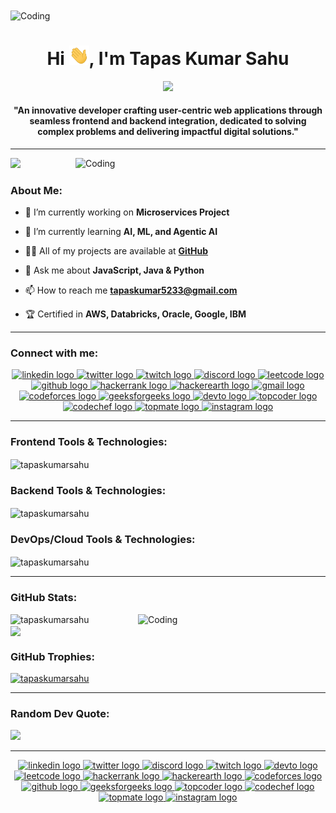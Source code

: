 <img align="center" alt="Coding" width="" src="https://mir-s3-cdn-cf.behance.net/project_modules/fs/54b6c068097599.5b50bca476b9b.gif">
<h1 align="center">Hi <img src="https://raw.githubusercontent.com/ABSphreak/ABSphreak/master/gifs/Hi.gif" width="32px">, I'm Tapas Kumar Sahu</h1>
<p align="center">
  <img src="https://readme-typing-svg.herokuapp.com?font=Fira+Code&size=22&pause=1000&color=00C4FF&center=true&vCenter=true&width=500&lines=Full-Stack+Developer;MERN+%7C+JAVA+%7C+PYTHON;Cloud+and+DevOps+Engineer" />
</p>
<h4 align="center">"An innovative developer crafting user-centric web applications through seamless frontend and backend integration, dedicated to solving complex problems and delivering impactful digital solutions."</h4>
<hr>
<img align="right" alt="Coding" width="400" src="https://cdn.dribbble.com/users/2131993/screenshots/4948736/media/421d4ed2f3d23c73d64d20963f61f422.gif">

![](https://komarev.com/ghpvc/?username=tapas&abbreviated=true)
<h3 align="left">About Me:</h3>

- 🔭 I’m currently working on **Microservices Project**

- 🌱 I’m currently learning **AI, ML, and Agentic AI**

- 👨‍💻 All of my projects are available at **[GitHub](GitHub)**

- 💬 Ask me about **JavaScript, Java & Python**

- 📫 How to reach me **tapaskumar5233@gmail.com**

- 🏆 Certified in **AWS, Databricks, Oracle, Google, IBM**


<hr>
<h3 align="left">Connect with me:</h3>
<div align="center">
  <a href="https://www.linkedin.com/in/your-linkedin-username" target="_blank">
    <img src="https://img.shields.io/static/v1?message=LinkedIn&logo=linkedin&label=&color=0077B5&logoColor=white&labelColor=&style=for-the-badge" height="25" alt="linkedin logo" />
  </a>
  <a href="https://x.com/your-twitter-handle" target="_blank">
    <img src="https://img.shields.io/static/v1?message=X(Twitter)&logo=x&label=&color=000000&logoColor=white&labelColor=&style=for-the-badge" height="25" alt="twitter logo" />
  </a>
  <a href="https://www.twitch.tv/your-twitch" target="_blank">
    <img src="https://img.shields.io/static/v1?message=Twitch&logo=twitch&label=&color=9146FF&logoColor=white&labelColor=&style=for-the-badge" height="25" alt="twitch logo" />
  </a>
  <a href="https://discord.gg/your-discord" target="_blank">
    <img src="https://img.shields.io/static/v1?message=Discord&logo=discord&label=&color=5865F2&logoColor=white&labelColor=&style=for-the-badge" height="25" alt="discord logo" />
  </a>
  <a href="https://leetcode.com/your-leetcode-username" target="_blank">
    <img src="https://img.shields.io/static/v1?message=LeetCode&logo=leetcode&label=&color=FFA116&logoColor=white&labelColor=&style=for-the-badge" height="25" alt="leetcode logo" />
  </a>
  <a href="https://github.com/your-github-username" target="_blank">
    <img src="https://img.shields.io/static/v1?message=GitHub&logo=github&label=&color=181717&logoColor=white&labelColor=&style=for-the-badge" height="25" alt="github logo" />
  </a>
  <a href="https://www.hackerrank.com/your-hackerrank-username" target="_blank">
    <img src="https://img.shields.io/static/v1?message=HackerRank&logo=hackerrank&label=&color=2EC866&logoColor=white&labelColor=&style=for-the-badge" height="25" alt="hackerrank logo" />
  </a>
  <a href="https://www.hackerearth.com/@your-hackerearth-username" target="_blank">
    <img src="https://img.shields.io/static/v1?message=HackerEarth&logo=hackerearth&label=&color=323754&logoColor=white&labelColor=&style=for-the-badge" height="25" alt="hackerearth logo" />
  </a>
  <a href="mailto:your-email@gmail.com" target="_blank">
    <img src="https://img.shields.io/static/v1?message=Gmail&logo=gmail&label=&color=EA4335&logoColor=white&labelColor=&style=for-the-badge" height="25" alt="gmail logo" />
  </a>
  <a href="https://codeforces.com/profile/your-codeforces-username" target="_blank">
    <img src="https://img.shields.io/static/v1?message=Codeforces&logo=codeforces&label=&color=1F8ACB&logoColor=white&labelColor=&style=for-the-badge" height="25" alt="codeforces logo" />
  </a>
  <a href="https://topmate.io/your-topmate-username" target="_blank">
    <img src="https://img.shields.io/static/v1?message=GeeksforGeeks&logo=geeksforgeeks&label=&color=308D46&logoColor=white&labelColor=&style=for-the-badge" height="25" alt="geeksforgeeks logo" />
  </a>
  <a href="https://dev.to/your-devto-username" target="_blank">
    <img src="https://img.shields.io/static/v1?message=Dev.to&logo=dev.to&label=&color=0A0A0A&logoColor=white&labelColor=&style=for-the-badge" height="25" alt="devto logo" />
  </a>
  <a href="https://www.topcoder.com/members/your-topcoder-username" target="_blank">
    <img src="https://img.shields.io/static/v1?message=Topcoder&logo=topcoder&label=&color=29A8E0&logoColor=white&labelColor=&style=for-the-badge" height="25" alt="topcoder logo" />
  </a>
  <a href="https://www.codechef.com/users/your-codechef-username" target="_blank">
    <img src="https://img.shields.io/static/v1?message=CodeChef&logo=codechef&label=&color=5B4638&logoColor=white&labelColor=&style=for-the-badge" height="25" alt="codechef logo" />
  </a>
  <a href="https://topmate.io/your-topmate-username" target="_blank">
    <img src="https://img.shields.io/static/v1?message=Topmate&logo=topmate&label=&color=6C63FF&logoColor=white&labelColor=&style=for-the-badge" height="25" alt="topmate logo" />
  </a>
  <a href="https://www.instagram.com/your-instagram" target="_blank">
    <img src="https://img.shields.io/static/v1?message=Instagram&logo=instagram&label=&color=E4405F&logoColor=white&labelColor=&style=for-the-badge" height="25" alt="instagram logo" />
  </a>
</div>

<hr>
<h3 align="left">Frontend Tools & Technologies:</h3>
<p><img align="center" src="https://skillicons.dev/icons?i=html,css,js,angular,react,vite,redux,typescript,bootstrap,tailwind,figma,vscode" alt="tapaskumarsahu" /></p>

<h3 align="left">Backend Tools & Technologies:</h3>
<p><img align="center" src="https://skillicons.dev/icons?i=java,spring,express,nodejs,mysql,postgres,mongodb,maven,kafka,rabbitmq,postman,git,github,eclipse,idea,python,django,flask,pytorch,tensorflow,pycharm,nginx,redis,graphql,openshift" alt="tapaskumarsahu" /></p>

<h3 align="left">DevOps/Cloud Tools & Technologies:</h3>
<p><img align="center" src="https://skillicons.dev/icons?i=docker,kubernetes,jenkins,terraform,ansible,ubuntu,kali,redhat,aws,azure,gcp,gitlab,bitbucket,prometheus,grafana" alt="tapaskumarsahu" /></p>
<hr>
<h3 align="left">GitHub Stats:</h3>
<img align="right" alt="Coding" width="300" padding="100" src="https://media.giphy.com/media/M9gbBd9nbDrOTu1Mqx/giphy.gif">
<div align="left"><img src="https://github-readme-stats.vercel.app/api/top-langs?username=tapaskumarsahu&show_icons=true&locale=en&layout=compact&theme=radical" alt="tapaskumarsahu" /><br>
<div align="left"><img src="https://github-readme-stats.vercel.app/api?username=tapaskumarsahu&show_icons=true&count_private=true&hide_border=false&theme=radical&layout=compact" align="center" /><br>

<h3 align="left">GitHub Trophies:</h3>
<p align="left"> <a href="https://github.com/ryo-ma/github-profile-trophy"><img src="https://github-profile-trophy.vercel.app/?username=tapaskumarsahu&theme=radical" alt="tapaskumarsahu" /></a> </p>
<hr>

### Random Dev Quote:
![](https://quotes-github-readme.vercel.app/api?type=horizontal&theme=radical)

<hr>
<div align="center">
  <a href="https://www.linkedin.com/in/your-linkedin-username" target="_blank">
    <img src="https://img.shields.io/static/v1?message=LinkedIn&logo=linkedin&label=&color=0077B5&logoColor=white&labelColor=&style=for-the-badge" height="25" alt="linkedin logo" />
  </a>
  <a href="https://x.com/your-twitter-handle" target="_blank">
    <img src="https://img.shields.io/static/v1?message=X(Twitter)&logo=x&label=&color=1DA1F2&logoColor=white&labelColor=&style=for-the-badge" height="25" alt="twitter logo" />
  </a>
  <a href="https://discord.gg/your-discord" target="_blank">
    <img src="https://img.shields.io/static/v1?message=Discord&logo=discord&label=&color=5865F2&logoColor=white&labelColor=&style=for-the-badge" height="25" alt="discord logo" />
  </a>
  <a href="https://www.twitch.tv/your-twitch" target="_blank">
    <img src="https://img.shields.io/static/v1?message=Twitch&logo=twitch&label=&color=9146FF&logoColor=white&labelColor=&style=for-the-badge" height="25" alt="twitch logo" />
  </a>
  <a href="https://dev.to/your-devto-username" target="_blank">
    <img src="https://img.shields.io/static/v1?message=Dev.to&logo=dev.to&label=&color=0A0A0A&logoColor=white&labelColor=&style=for-the-badge" height="25" alt="devto logo" />
  </a>
  <a href="https://leetcode.com/your-leetcode-username" target="_blank">
    <img src="https://img.shields.io/static/v1?message=LeetCode&logo=leetcode&label=&color=FFA116&logoColor=white&labelColor=&style=for-the-badge" height="25" alt="leetcode logo" />
  </a>
  <a href="https://www.hackerrank.com/your-hackerrank-username" target="_blank">
    <img src="https://img.shields.io/static/v1?message=HackerRank&logo=hackerrank&label=&color=2EC866&logoColor=white&labelColor=&style=for-the-badge" height="25" alt="hackerrank logo" />
  </a>
  <a href="https://www.hackerearth.com/@your-hackerearth-username" target="_blank">
    <img src="https://img.shields.io/static/v1?message=HackerEarth&logo=hackerearth&label=&color=323754&logoColor=white&labelColor=&style=for-the-badge" height="25" alt="hackerearth logo" />
  </a>
  <a href="https://codeforces.com/profile/your-codeforces-username" target="_blank">
    <img src="https://img.shields.io/static/v1?message=Codeforces&logo=codeforces&label=&color=1F8ACB&logoColor=white&labelColor=&style=for-the-badge" height="25" alt="codeforces logo" />
  </a>
  <a href="https://github.com/your-github-username" target="_blank">
    <img src="https://img.shields.io/static/v1?message=GitHub&logo=github&label=&color=181717&logoColor=white&labelColor=&style=for-the-badge" height="25" alt="github logo" />
  </a>
  <a href="https://topmate.io/your-topmate-username" target="_blank">
    <img src="https://img.shields.io/static/v1?message=GeeksforGeeks&logo=geeksforgeeks&label=&color=308D46&logoColor=white&labelColor=&style=for-the-badge" height="25" alt="geeksforgeeks logo" />
  </a>
  <a href="https://www.topcoder.com/members/your-topcoder-username" target="_blank">
    <img src="https://img.shields.io/static/v1?message=Topcoder&logo=topcoder&label=&color=29A8E0&logoColor=white&labelColor=&style=for-the-badge" height="25" alt="topcoder logo" />
  </a>
  <a href="https://www.codechef.com/users/your-codechef-username" target="_blank">
    <img src="https://img.shields.io/static/v1?message=CodeChef&logo=codechef&label=&color=5B4638&logoColor=white&labelColor=&style=for-the-badge" height="25" alt="codechef logo" />
  </a>
  <a href="https://topmate.io/your-topmate-username" target="_blank">
    <img src="https://img.shields.io/static/v1?message=Topmate&logo=topmate&label=&color=6C63FF&logoColor=white&labelColor=&style=for-the-badge" height="25" alt="topmate logo" />
  </a>
  <a href="https://www.instagram.com/your-instagram" target="_blank">
    <img src="https://img.shields.io/static/v1?message=Instagram&logo=instagram&label=&color=E4405F&logoColor=white&labelColor=&style=for-the-badge" height="25" alt="instagram logo" />
  </a>
</div>
